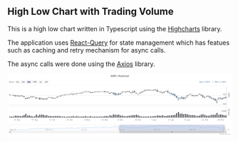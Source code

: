 ## High Low Chart with Trading Volume

This is a high low chart written in Typescript using the [Highcharts](https://www.highcharts.com/) library.

The application uses [React-Query](https://tanstack.com/query/v4/?from=reactQueryV3&original=https://react-query-v3.tanstack.com/) for state management which has featues such as caching and retry mechanism for async calls.

The async calls were done using the [Axios](https://axios-http.com/docs/intro) library.

![high-low-chart.png](https://github.com/madhavms/high-low-chart/blob/master/images/high-low-chart.png)
